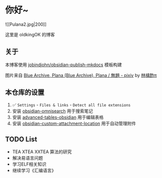 # 你好~

![[Pulana2.jpg|200]]

这里是 oldkingOK 的博客

## 关于

本博客使用 [jobindjohn/obsidian-publish-mkdocs](https://github.com/jobindjohn/obsidian-publish-mkdocs) 模板构建

图片来自 [Blue Archive, Plana (Blue Archive), Plana / 無題 - pixiv](https://www.pixiv.net/en/artworks/115017109) by [林檎酢π](https://www.pixiv.net/en/users/101974506)

## 本仓库的设置

1. ✅ `Settings` - `Files & links` - `Detect all file extensions` 
2. 安装 [obsidian-omnisearch](https://github.com/scambier/obsidian-omnisearch) 用于搜索笔记
3. 安装 [advanced-tables-obsidian](https://github.com/tgrosinger/advanced-tables-obsidian) 用于编辑表格
4. 安装 [obsidian-custom-attachment-location](https://github.com/RainCat1998/obsidian-custom-attachment-location) 用于自动管理附件

## TODO List

- TEA XTEA XXTEA 算法的研究
- 解决易语言问题
- 学习ELF相关知识
- 继续学习《汇编语言》